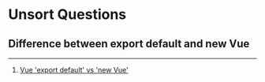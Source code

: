 # Unsort Questions #

## Difference between **export default** and **new Vue** ##
---
1. [Vue 'export default' vs 'new Vue'
](https://stackoverflow.com/questions/48727863/vue-export-default-vs-new-vue?utm_medium=organic&utm_source=google_rich_qa&utm_campaign=google_rich_qa)